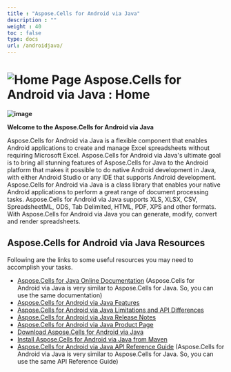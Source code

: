 ```yaml
---
title : "Aspose.Cells for Android via Java" 
description : "" 
weight : 40 
toc : false
type: docs
url: /androidjava/
---
```


# ![Home Page](https://docs2.aspose.com/cells/androidjava/images/icons/contenttypes/home_page_16.png) Aspose.Cells for Android via Java : Home 


**![image](https://docs2.aspose.com/cells/androidjava/attachments/thumbnails/45908612/46465026.png)**

****Welcome to the Aspose.Cells for Android via Java****

Aspose.Cells for Android via Java is a flexible component that enables Android applications to create and manage Excel spreadsheets without requiring Microsoft Excel. Aspose.Cells for Android via Java's ultimate goal is to bring all stunning features of Aspose.Cells for Java to the Android platform that makes it possible to do native Android development in Java, with either Android Studio or any IDE that supports Android development. Aspose.Cells for Android via Java is a class library that enables your native Android applications to perform a great range of document processing tasks. Aspose.Cells for Android via Java supports XLS, XLSX, CSV, SpreadsheetML, ODS, Tab Delimited, HTML, PDF, XPS and other formats. With Aspose.Cells for Android via Java you can generate, modify, convert and render spreadsheets.

## Aspose.Cells for Android via Java Resources

Following are the links to some useful resources you may need to accomplish your tasks.

*   [Aspose.Cells for Java Online Documentation](https://docs.aspose.com/display/cellsjava/Home) (Aspose.Cells for Android via Java is very similar to Aspose.Cells for Java. So, you can use the same documentation)
*   [Aspose.Cells for Android via Java Features](https://docs.aspose.com/display/cellsjava/Aspose.Cells+for+Android+via+Java+Features)
*   [Aspose.Cells for Android via Java Limitations and API Differences](https://docs.aspose.com/display/cellsjava/Aspose.Cells+for+Android+via+Java+Limitations+and+API+Differences)
*   [Aspose.Cells for Android via Java Release Notes](https://docs.aspose.com/display/cellsjava/Aspose.Cells+for+Android+via+Java)
*   [Aspose.Cells for Android via Java Product Page](https://www.aspose.com/products/cells/android-java)
*   [Download Aspose.Cells for Android via Java](https://repository.aspose.com/webapp/#/artifacts/browse/tree/General/repo/com/aspose/aspose-cells)
*   [Install Aspose.Cells for Android via Java from Maven](https://docs.aspose.com/display/cellsjava/Aspose.Cells+for+Android+via+Java+Installation#Aspose.CellsforAndroidviaJavaInstallation-InstallAspose.CellsforAndroidviaJavafromMavenRepository)
*   [Aspose.Cells for Android via Java API Reference Guide](https://apireference.aspose.com/java/cells) (Aspose.Cells for Android via Java is very similar to Aspose.Cells for Java. So, you can use the same API Reference Guide)

